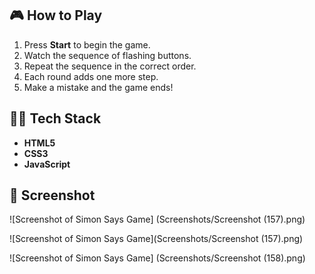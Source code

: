 ## 🎮 How to Play
1. Press **Start** to begin the game.  
2. Watch the sequence of flashing buttons.  
3. Repeat the sequence in the correct order.  
4. Each round adds one more step.  
5. Make a mistake and the game ends!


## 👨‍💻 Tech Stack
- **HTML5**  
- **CSS3**  
- **JavaScript**


## 📸 Screenshot
![Screenshot of Simon Says Game]
(Screenshots/Screenshot (157).png)

![Screenshot of Simon Says Game](Screenshots/Screenshot (157).png)


![Screenshot of Simon Says Game]
(Screenshots/Screenshot (158).png)
